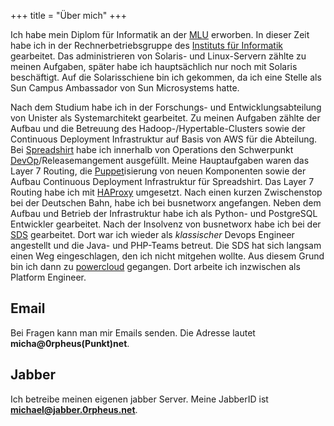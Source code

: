 +++
title    = "Über mich"
+++

Ich habe mein Diplom für Informatik an der [MLU] erworben. In dieser Zeit habe ich in der Rechnerbetriebsgruppe
des [Instituts für Informatik] gearbeitet. Das administrieren von Solaris- und Linux-Servern zählte zu meinen
Aufgaben, später habe ich hauptsächlich nur noch mit Solaris beschäftigt. Auf die Solarisschiene bin ich gekommen,
da ich eine Stelle als Sun Campus Ambassador von Sun Microsystems hatte.

Nach dem Studium habe ich in der Forschungs- und Entwicklungsabteilung von Unister als Systemarchitekt gearbeitet.
Zu meinen Aufgaben zählte der Aufbau und die Betreuung des Hadoop-/Hypertable-Clusters sowie der Continuous Deployment
Infrastruktur auf Basis von AWS für die Abteilung. Bei [Spreadshirt] habe ich innerhalb von Operations den
Schwerpunkt [DevOp]/Releasemangement ausgefüllt. Meine Hauptaufgaben waren das Layer 7 Routing, die [Puppet]isierung
von neuen Komponenten sowie der Aufbau Continuous Deployment Infrastruktur für Spreadshirt. Das Layer 7 Routing habe
ich mit [HAProxy] umgesetzt. Nach einen kurzen Zwischenstop bei der Deutschen Bahn, habe ich bei busnetworx angefangen.
Neben dem Aufbau und Betrieb der Infrastruktur habe ich als Python- und PostgreSQL Entwickler gearbeitet. Nach der
Insolvenz von busnetworx habe ich bei der [SDS] gearbeitet. Dort war ich wieder als *klassischer* Devops Engineer
angestellt und die Java- und PHP-Teams betreut. Die SDS hat sich langsam einen Weg eingeschlagen, den ich nicht
mitgehen wollte. Aus diesem Grund bin ich dann zu [powercloud] gegangen. Dort arbeite ich inzwischen als
Platform Engineer.

## Email

Bei Fragen kann man mir Emails senden. Die Adresse lautet **micha@0rpheus(Punkt)net**.

## Jabber

Ich betreibe meinen eigenen jabber Server. Meine JabberID ist
**michael@jabber.0rpheus.net**.

[MLU]: http://uni-halle.de
[Instituts für Informatik]: http://informatik.uni-halle.de
[Spreadshirt]: https://www.spreadshirt.de/
[DevOp]: http://en.wikipedia.org/wiki/DevOps
[Puppet]: http://docs.puppetlabs.com/#puppetpuppet
[Hadoop]: https://hadoop.apache.org/#What+Is+Apache+Hadoop%3F
[Hypertable]: http://hypertable.org/
[AWS]: http://aws.amazon.com/de/
[Hier]: /Michael_Rennecke_EE75C6FE.asc
[HAProxy]: http://www.haproxy.org/
[SDS]: https://www.stulz-digitronic.com/
[powercloud]: https://power.cloud/

